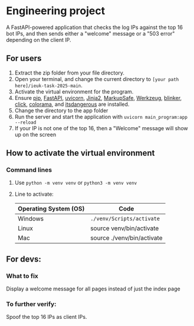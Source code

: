 # Engineering project
A FastAPI-powered application that checks the log IPs against the top 16 bot IPs, and then sends either a "welcome" message or a "503 error" depending on the client IP.

## For users
1. Extract the zip folder from your file directory.
2. Open your terminal, and change the current directory to ``[your path here]/ieuk-task-2025-main``.
3. Activate the virtual environment for the program.
4. Ensure [pip](https://pypi.org/project/pip/), [FastAPI](https://fastapi.tiangolo.com/), [uvicorn](https://pypi.org/project/uvicorn/), [Jinja2](https://pypi.org/project/jinja2/), [MarkupSafe](https://pypi.org/project/markupsafe/), [Werkzeug](https://pypi.org/project/werkzeug/), [blinker](https://pypi.org/project/blinker/), [click](https://pypi.org/project/click/), [colorama](https://pypi.org/project/colorama/), and [itsdangerous](https://pypi.org/project/itsdangerous/) are installed.
5. Change the directory to the app folder
6. Run the server and start the application with ``uvicorn main_program:app --reload``
7. If your IP is not one of the top 16, then a "Welcome" message will show up on the screen

## How to activate the virtual environment

### Command lines
1. Use ``python -m venv venv`` or ``python3 -m venv venv``
2. Line to activate:

    | Operating System (OS) | Code |
    |-----------------------|------|
    |Windows                |``./venv/Scripts/activate``|
    |Linux                  |source venv/bin/activate|
    |Mac                    |source ./venv/bin/activate|

## For devs:
### What to fix
Display a welcome message for all pages instead of just the index page
### To further verify:
Spoof the top 16 IPs as client IPs.
